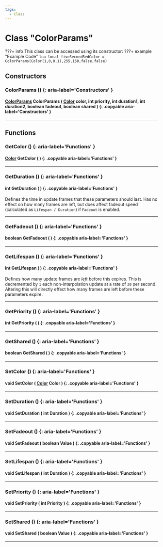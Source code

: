 ```yaml
---
tags:
  - Class
---
```

# Class "ColorParams"

???+ info
    This class can be accessed using its constructor:
    ???+ example "Example Code"
        ```lua
        local fiveSecondRedColor = ColorParams(Color(1,0,0,1),255,150,false,false)
        ```

## Constructors

### ColorParams () {: aria-label='Constructors' }
#### [ColorParams](ColorParams.md) ColorParams ( [Color](Color.md) color, int priority, int duration1, int duration2, boolean fadeout, boolean shared ) {: .copyable aria-label='Constructors' }

___

## Functions

### GetColor () {: aria-label='Functions' }
#### [Color](Color.md) GetColor ( ) {: .copyable aria-label='Functions' }

___
### GetDuration () {: aria-label='Functions' }
#### int GetDuration ( ) {: .copyable aria-label='Functions' }
Defines the time in update frames that these parameters should last. Has no effect on how many frames are left, but does affect fadeout speed (calculated as `Lifespan / Duration`) if `Fadeout` is enabled.

___
### GetFadeout () {: aria-label='Functions' }
#### boolean GetFadeout ( ) {: .copyable aria-label='Functions' }

___
### GetLifespan () {: aria-label='Functions' }
#### int GetLifespan ( ) {: .copyable aria-label='Functions' }
Defines how many update frames are _left_ before this expires. This is decremented by `1` each non-interpolation update at a rate of `30` per second. Altering this will directly effect how many frames are left before these parameters expire.

___
### GetPriority () {: aria-label='Functions' }
#### int GetPriority ( ) {: .copyable aria-label='Functions' }

___
### GetShared () {: aria-label='Functions' }
#### boolean GetShared ( ) {: .copyable aria-label='Functions' }

___
### SetColor () {: aria-label='Functions' }
#### void SetColor ( [Color](Color.md) Color ) {: .copyable aria-label='Functions' }

___
### SetDuration () {: aria-label='Functions' }
#### void SetDuration ( int Duration ) {: .copyable aria-label='Functions' }

___
### SetFadeout () {: aria-label='Functions' }
#### void SetFadeout ( boolean Value ) {: .copyable aria-label='Functions' }

___
### SetLifespan () {: aria-label='Functions' }
#### void SetLifespan ( int Duration ) {: .copyable aria-label='Functions' }

___
### SetPriority () {: aria-label='Functions' }
#### void SetPriority ( int Priority ) {: .copyable aria-label='Functions' }

___
### SetShared () {: aria-label='Functions' }
#### void SetShared ( boolean Value ) {: .copyable aria-label='Functions' }

___